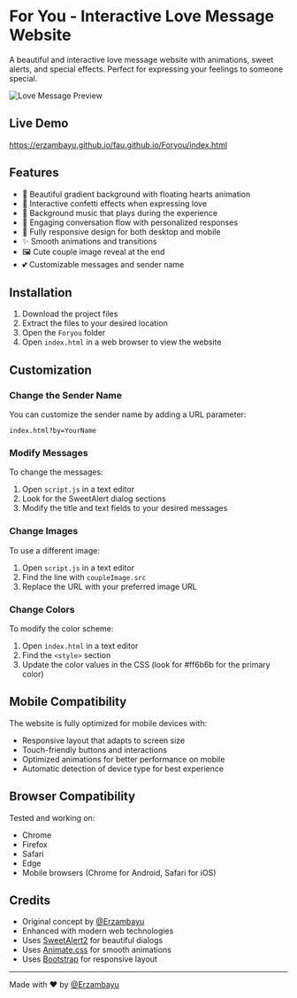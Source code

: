 # For You - Interactive Love Message Website

A beautiful and interactive love message website with animations, sweet alerts, and special effects. Perfect for expressing your feelings to someone special.

![Love Message Preview](https://i.imgur.com/dMbVw95.jpg)

## Live Demo
[https://erzambayu.github.io/fau.github.io/Foryou/index.html
](https://erzambayu.me/ThisForYou/Foryou/)
## Features

- 💖 Beautiful gradient background with floating hearts animation
- 🎉 Interactive confetti effects when expressing love
- 🎵 Background music that plays during the experience
- 💬 Engaging conversation flow with personalized responses
- 📱 Fully responsive design for both desktop and mobile
- ✨ Smooth animations and transitions
- 🖼️ Cute couple image reveal at the end
- 💕 Customizable messages and sender name

## Installation

1. Download the project files
2. Extract the files to your desired location
3. Open the `Foryou` folder
4. Open `index.html` in a web browser to view the website

## Customization

### Change the Sender Name

You can customize the sender name by adding a URL parameter:
```
index.html?by=YourName
```

### Modify Messages

To change the messages:
1. Open `script.js` in a text editor
2. Look for the SweetAlert dialog sections
3. Modify the title and text fields to your desired messages

### Change Images

To use a different image:
1. Open `script.js` in a text editor
2. Find the line with `coupleImage.src`
3. Replace the URL with your preferred image URL

### Change Colors

To modify the color scheme:
1. Open `index.html` in a text editor
2. Find the `<style>` section
3. Update the color values in the CSS (look for #ff6b6b for the primary color)

## Mobile Compatibility

The website is fully optimized for mobile devices with:
- Responsive layout that adapts to screen size
- Touch-friendly buttons and interactions
- Optimized animations for better performance on mobile
- Automatic detection of device type for best experience

## Browser Compatibility

Tested and working on:
- Chrome
- Firefox
- Safari
- Edge
- Mobile browsers (Chrome for Android, Safari for iOS)

## Credits

- Original concept by [@Erzambayu](https://www.instagram.com/erzam_07/)
- Enhanced with modern web technologies
- Uses [SweetAlert2](https://sweetalert2.github.io/) for beautiful dialogs
- Uses [Animate.css](https://animate.style/) for smooth animations
- Uses [Bootstrap](https://getbootstrap.com/) for responsive layout

---

Made with ❤️ by [@Erzambayu](https://github.com/Erzambayu)
